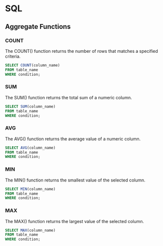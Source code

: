 # SQL

## Aggregate Functions

### COUNT
The COUNT() function returns the number of rows that matches a specified criteria.
```sql
SELECT COUNT(column_name)
FROM table_name
WHERE condition;
```

### SUM
The SUM() function returns the total sum of a numeric column.
```sql
SELECT SUM(column_name)
FROM table_name
WHERE condition;
```

### AVG
The AVG() function returns the average value of a numeric column.
```sql
SELECT AVG(column_name)
FROM table_name
WHERE condition;
```

### MIN
The MIN() function returns the smallest value of the selected column.
```sql
SELECT MIN(column_name)
FROM table_name
WHERE condition;
```

### MAX
The MAX() function returns the largest value of the selected column.
```sql
SELECT MAX(column_name)
FROM table_name
WHERE condition;
```
